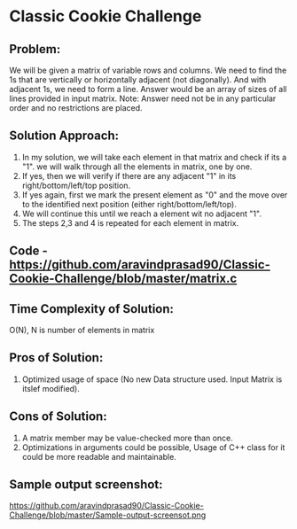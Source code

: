 # Classic Cookie Challenge

Problem:
-----
We will be given a matrix of variable rows and columns. We need to find the 1s that are vertically or horizontally adjacent (not diagonally). And with adjacent 1s, we need to form a line. Answer would be an array of sizes of all lines provided in input matrix. 
Note: Answer need not be in any particular order and no restrictions are placed. 

Solution Approach:
----
1) In my solution, we will take each element in that matrix and check if its a "1". we will walk through all the elements in matrix, one by one.
2) If yes, then we will verify if there are any adjacent "1" in its right/bottom/left/top position. 
3) If yes again, first we mark the present element as "0" and the move over to the identified next position (either right/bottom/left/top). 
4) We will continue this until we reach a element wit no adjacent "1". 
5) The steps 2,3 and 4 is repeated for each element in matrix.  

Code - https://github.com/aravindprasad90/Classic-Cookie-Challenge/blob/master/matrix.c 
----

Time Complexity of Solution:
----
O(N), N is number of elements in matrix

Pros of Solution:
----
1) Optimized usage of space (No new Data structure used. Input Matrix is itslef modified). 

Cons of Solution:
---
1) A matrix member may be value-checked more than once. 
2) Optimizations in arguments could be possible, Usage of C++ class for it could be more readable and maintainable.

Sample output screenshot:
----
https://github.com/aravindprasad90/Classic-Cookie-Challenge/blob/master/Sample-output-screensot.png 
